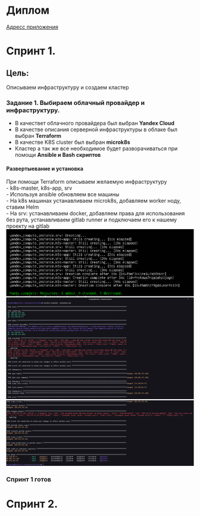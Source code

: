 # Диплом
<a href="http://84.252.131.36/"> Адресс приложения </a>
<H1> Спринт 1. </H1>

<H2> Цель: </H2>

Описываем инфраструктуру и создаем кластер <br>

<H3>Задание 1. Выбираем облачный провайдер и инфраструктуру. </h3>

- В качествет облачного провайдера был выбран <b> Yandex Cloud</b> <br>
- В качестве описания серверной инфраструктуры в облаке был выбран <b>Terraform</b> <br>
- В качестве K8S cluster был выбран <b>microk8s</b> <br>
- Кластер а так же все необходимое будет разворачиваться при помощи <b>Ansible и Bash скриптов</b> <br>

<H4> Развертыевание и установка </H4>
При помощи Terraform описываем желаемую инфраструктуру <br>
- k8s-master, k8s-app, srv <br>
- Используя ansible обновляем все машины <br>
- На k8s машинах устанавливаем microk8s, добавляем worker ноду, ставим Helm <br>
- На srv: устанавливаем docker, добавляем права для использования без рута, устанавливаем gitlab runner и подключаем его к нашему проекту на gitlab <br>
<img src="https://github.com/mordgren/diplom/blob/main/images/terraform.png">
<img src="https://github.com/mordgren/diplom/blob/main/images/ansible_1.png">
<img src="https://github.com/mordgren/diplom/blob/main/images/ansible_2.png">
<H3>Спринт 1 готов</H3>
<h1> Спринт 2. </h1>
